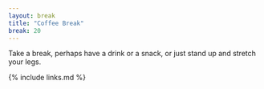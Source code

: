 ```yaml
---
layout: break
title: "Coffee Break"
break: 20
---
```


Take a break, perhaps have a drink or a snack, or just stand up and
stretch your legs.

{% include links.md %}
